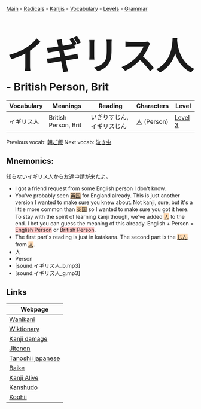 <style> bigfont {font-size: 100px}</style>
[Main](../README.md) -
[Radicals](../radicals.md) -
[Kanjis](../kanjis.md) -
[Vocabulary](../vocabulary.md) -
[Levels](../levels.md) -
[Grammar](../grammar.md)
# <bigfont> イギリス人</bigfont> - British Person, Brit 

| Vocabulary | Meanings | Reading | Characters | Level |
| --- | --- | --- | --- | --- |
| イギリス人 | British Person, Brit | いぎりすじん, イギリスじん |  [人](../kanjis/人.md) (Person) | [Level 3](../levels/wk_level3.md) |

Previous vocab: [朝ご飯](朝ご飯.md) Next vocab: [泣き虫](泣き虫.md) 

## Mnemonics:
知らないイギリス人から友達申請が来たよ。
* I got a friend request from some English person I don't know.
* You've probably seen <span style="background-color:#fed8b1"> [英国](https://jisho.org/search/英国)</span> for England already. This is just another version I wanted to make sure you knew about. Not kanji, sure, but it's a little more common than <span style="background-color:#fed8b1"> [英国](https://jisho.org/search/英国)</span> so I wanted to make sure you got it here. To stay with the spirit of learning kanji though, we've added <span style="background-color:#fed8b1"> [人](https://jisho.org/search/人)</span> to the end. I bet you can guess the meaning of this already. English + Person = <span style="background-color:#ffcccb"> English Person</span> or <span style="background-color:#ffcccb"> British Person</span>.
* The first part's reading is just in katakana. The second part is the <span style="background-color:#fed8b1"> [じん](https://jisho.org/search/じん)</span> from <span style="background-color:#fed8b1"> [人](https://jisho.org/search/人)</span>.
* 人
* Person
* [sound:イギリス人_b.mp3]
* [sound:イギリス人_g.mp3]


## Links 

| Webpage |
| --- |
| [Wanikani          ](https://www.wanikani.com/kanji/イギリス人) |
| [Wiktionary        ](https://en.wiktionary.org/wiki/イギリス人) |
| [Kanji damage      ](http://www.kanjidamage.com/kanji/search?utf8=✓&q=イギリス人) |
| [Jitenon           ](https://jitenon.com/kanji/イギリス人) |
| [Tanoshii japanese ](https://www.tanoshiijapanese.com/dictionary/kanji.cfm?k=イギリス人) |
| [Baike             ](https://baike.baidu.com/item/イギリス人) |
| [Kanji Alive       ](https://app.kanjialive.com/イギリス人) |
| [Kanshudo          ](https://www.kanshudo.com/searchmn?q=イギリス人) |
| [Koohii            ](https://kanji.koohii.com/study/kanji/イギリス人) |
